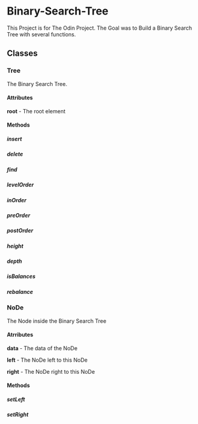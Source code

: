 # Binary-Search-Tree

This Project is for The Odin Project.
The Goal was to Build a Binary Search Tree with several functions.

## Classes

### Tree

The Binary Search Tree.

#### Attributes

**root** - The root element

#### Methods

##### insert

##### delete

##### find

##### levelOrder

##### inOrder

##### preOrder

##### postOrder

##### height

##### depth

##### isBalances

##### rebalance

### NoDe

The Node inside the Binary Search Tree

#### Atrributes

**data** - The data of the NoDe

**left** - The NoDe left to this NoDe

**right** - The NoDe right to this NoDe

#### Methods

##### setLeft

##### setRight
